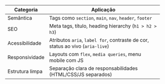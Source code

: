 | Categoria       | Aplicação                                                                     |
| --------------- | ----------------------------------------------------------------------------- |
| Semântica       | Tags como `section`, `main`, `nav`, `header`, `footer`                        |
| SEO             | Meta tags, título, heading hierarchy (`h1 > h2 > h3`)                         |
| Acessibilidade  | Atributos `aria`, `label for`, contraste de cor, status ao vivo (`aria-live`) |
| Responsividade  | Layouts com `flex`, `media queries`, menu mobile com JS                       |
| Estrutura limpa | Separação clara de responsabilidades (HTML/CSS/JS separados)                  |
